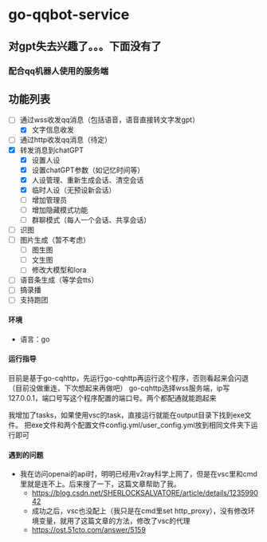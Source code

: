 # go-qqbot-service

## 对gpt失去兴趣了。。。下面没有了

### 配合qq机器人使用的服务端

## 功能列表
- [ ] 通过wss收发qq消息（包括语音，语音直接转文字发gpt）
  - [x] 文字信息收发
- [ ] 通过http收发qq消息（待定）
- [x] 转发消息到chatGPT
  - [x] 设置人设
  - [x] 设置chatGPT参数（如记忆时间等）
  - [x] 人设管理、重新生成会话、清空会话
  - [x] 临时人设（无预设新会话）
  - [ ] 增加管理员
  - [ ] 增加隐藏模式功能
  - [ ] 群聊模式（每人一个会话、共享会话）
- [ ] 识图
- [ ] 图片生成（暂不考虑）
  - [ ] 图生图
  - [ ] 文生图
  - [ ] 修改大模型和lora
- [ ] 语音条生成（等学会tts）
- [ ] 搞录播
- [ ] 支持跑团
#### 环境
- 语言：go

#### 运行指导
目前是基于go-cqhttp，先运行go-cqhttp再运行这个程序，否则看起来会闪退（目前没做重连，下次想起来再做吧）
go-cqhttp选择wss服务端，ip写127.0.0.1，端口号写这个程序配置的端口号。两个都配通就能跑起来

我增加了tasks，如果使用vsc的task，直接运行就能在output目录下找到exe文件。
把exe文件和两个配置文件config.yml/user_config.yml放到相同文件夹下运行即可

#### 遇到的问题
  - 我在访问openai的api时，明明已经用v2ray科学上网了，但是在vsc里和cmd里就是连不上。后来搜了一下，这篇文章帮助了我。
    - https://blog.csdn.net/SHERLOCKSALVATORE/article/details/123599042
    - 成功之后，vsc也没配上（我只是在cmd里set http_proxy），没有修改环境变量，就用了这篇文章的方法，修改了vsc的代理
    - https://ost.51cto.com/answer/5159
